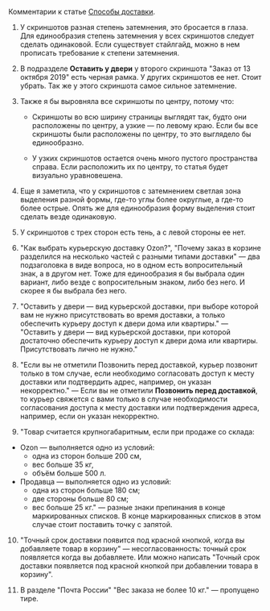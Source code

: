 Комментарии к статье [Способы доставки](https://docs.ozon.ru/common/dostavka/sposoby-dostavki/?country=RU).

1. У скриншотов разная степень затемнения, это бросается в глаза. Для единообразия степень затемнения у всех скриншотов следует сделать одинаковой. Если существует стайлгайд, можно в нем прописать требование к степени затемнения.

2. В подразделе **Оставить у двери** у второго скриншота "Заказ от 13 октября 2019" есть черная рамка. У других скриншотов ее нет. Стоит убрать. Так же у этого скриншота самое сильное затемнение.

3. Также я бы выровняла все скриншоты по центру, потому что:

    - Скриншоты во всю ширину страницы выглядят так, будто они расположены по центру, а узкие — по левому краю. Если бы все скриншоты были расположены по центру, то это выглядело бы единообразно.

    - У узких скриншотов остается очень много пустого пространства справа. Если расположить их по центру, то статья будет визуально уравновешена.

4. Еще я заметила, что у скриншотов с затемнением светлая зона выделения разной формы, где-то углы более округлые, а где-то более острые. Опять же для единообразия форму выделения стоит сделать везде одинаковую.

5. У скриншотов с трех сторон есть тень, а с левой стороны ее нет. 

6. "Как выбрать курьерскую доставку Ozon?", "Почему заказ в корзине разделился на несколько частей с разными типами доставки" — два подзаголовка в виде вопроса, но в одном есть вопросительный знак, а в другом нет. Тоже для единообразия я бы выбрала один вариант, либо везде с вопросительным знаком, либо без него. И скорее я бы выбрала без него.

7. "Оставить у двери — вид курьерской доставки, при выборе которой вам не нужно присутствовать во время доставки, а только обеспечить курьеру доступ к двери дома или квартиры." — "Оставить у двери — вид курьерской доставки, при которой достаточно обеспечить курьеру доступ к двери дома или квартиры. Присутствовать лично не нужно."

8.  "Если вы не отметили Позвонить перед доставкой, курьер позвонит только в том случае, если необходимо согласовать доступ к месту доставки или подтвердить адрес, например, он указан некорректно." — Если вы не отметили **Позвонить перед доставкой**, то курьер свяжется с вами только в случае необходимости согласования доступа к месту доставки или подтверждения адреса, например, если он указан некорректно.

9. "Товар считается крупногабаритным, если при продаже со склада:

- Ozon — выполняется одно из условий:
    - одна из сторон больше 200 см,
    - вес больше 35 кг,
    - объём больше 500 л.
- Продавца — выполняется одно из условий:
    - одна из сторон больше 180 см;
    - две стороны больше 80 см;
    - вес больше 25 кг." — разные знаки препинания в конце маркированных списков. В конце маркированных списков в этом случае стоит поставить точку с запятой.

10.  "Точный срок доставки появится под красной кнопкой, когда вы добавляете товар в корзину" — несогласованность: точный срок появляется когда вы добавляете. Или можно написать "Точный срок доставки появляется под красной кнопкой при добавлении товара в корзину".

11. В разделе "Почта России"
"Вес заказа не более 10 кг." — пропущено тире.